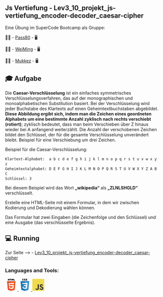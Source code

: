## Js Vertiefung - Lev3_10_projekt_js-vertiefung_encoder-decoder_caesar-cipher

Eine Übung im SuperCode Bootcamp als Gruppe:

👨‍💻 - [Pass80](https://github.com/Pass80) - 🖥️

👨‍💻 - [WeiMing](https://github.com/WeiMingTay) - 🖥️

👨‍💻 - [Mukkez](https://github.com/Mukkez) - 🖥️

## 🎓 Aufgabe

Die **Caesar-Verschlüsselung** ist ein einfaches symmetrisches Verschlüsselungsverfahren, das auf der monographischen und monoalphabetischen Substitution basiert. Bei der Verschlüsselung wird jeder Buchstabe des Klartexts auf einen Geheimtextbuchstaben abgebildet. **Diese Abbildung ergibt sich, indem man die Zeichen eines geordneten Alphabets um eine bestimmte Anzahl zyklisch nach rechts verschiebt (rotiert)**; zyklisch bedeutet, dass man beim Verschieben über Z hinaus wieder bei A anfangend weiterzählt. Die Anzahl der verschobenen Zeichen bildet den Schlüssel, der für die gesamte Verschlüsselung unverändert bleibt. Beispiel für eine Verschiebung um drei Zeichen.

Beispiel für die Caesar-Verschlüsselung:

```
Klartext-Alphabet:  a b c d e f g h i j k l m n o p q r s t u v w x y z
Geheimtextalphabet: D E F G H I J K L M N O P Q R S T U V W X Y Z A B C
Schlüssel: 3
```

Bei diesem Beispiel wird das Wort **„wikipedia“** als **„ZLNLSHGLD“** verschlüsselt.

Erstelle eine HTML-Seite mit einem Formular, in dem wir zwischen Kodierung und Dekodierung wählen können.

Das Formular hat zwei Eingaben (die Zeichenfolge und den Schlüssel) und eine Ausgabe (das verschlüsselte Ergebnis).

## 💻 Running

Zur Seite —> - [Lev3_10_projekt_js-vertiefung_encoder-decoder_caesar-cipher](https://mukkez.github.io/Bootcamp/tasks/Day_59_Day_60/Lev3_10_projekt_js-vertiefung_encoder-decoder_caesar-cipher/)

<p align="left">
</p>

<h3 align="left">Languages and Tools:</h3>
<p align="left"> <a href="https://www.w3schools.com/html/" target="_blank" rel="noreferrer"> <img src="https://raw.githubusercontent.com/devicons/devicon/master/icons/html5/html5-original-wordmark.svg" alt="html5" width="40" height="40"/> </a>
<a href="https://www.w3schools.com/css/" target="_blank" rel="noreferrer"> <img src="https://raw.githubusercontent.com/devicons/devicon/master/icons/css3/css3-original-wordmark.svg" alt="css3" width="40" height="40"/> </a> 
<a href="https://www.w3schools.com/css/" target="_blank" rel="noreferrer"> <img src="https://raw.githubusercontent.com/devicons/devicon/master/icons/javascript/javascript-original.svg" alt="css3" width="40" height="40"/> </a> </p>
